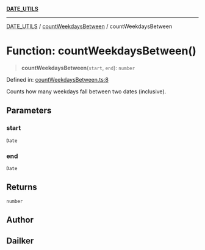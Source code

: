 [**DATE_UTILS**](../../README.md)

***

[DATE_UTILS](../../README.md) / [countWeekdaysBetween](../README.md) / countWeekdaysBetween

# Function: countWeekdaysBetween()

> **countWeekdaysBetween**(`start`, `end`): `number`

Defined in: [countWeekdaysBetween.ts:8](https://github.com/dailker/everyutil/blob/bb767aea9d58118889b305a48f8f36431b1abbeb/src/date/countWeekdaysBetween.ts#L8)

Counts how many weekdays fall between two dates (inclusive).

## Parameters

### start

`Date`

### end

`Date`

## Returns

`number`

## Author

## Dailker
